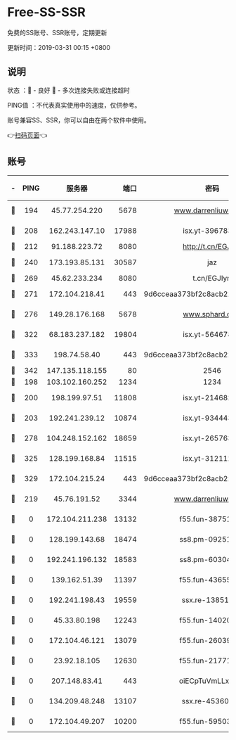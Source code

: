 # Free-SS-SSR

免费的SS账号、SSR账号，定期更新

更新时间：2019-03-31 00:15 +0800

## 说明

状态     ：🙂 - 良好 🙁 - 多次连接失败或连接超时

PING值   ：不代表真实使用中的速度，仅供参考。

账号兼容SS、SSR，你可以自由在两个软件中使用。

👉[扫码页面](https://liesauer.github.io/Free-SS-SSR/)👈

## 账号

|-|PING|服务器|端口|密码|加密方式|区域|
|:----:|:----:|:-----:|-----:|:----:|:----:|:----:|
|🙂|194|45.77.254.220|5678|www.darrenliuwei.com|aes-256-cfb|SG|
|🙂|208|162.243.147.10|17988|isx.yt-39678389|aes-256-cfb|US|
|🙂|212|91.188.223.72|8080|http://t.cn/EGJIyrl|rc4-md5|RU|
|🙂|240|173.193.85.131|30587|jaz|aes-256-cfb|US|
|🙂|269|45.62.233.234|8080|t.cn/EGJIyrl|rc4-md5|CA|
|🙂|271|172.104.218.41|443|9d6cceaa373bf2c8acb22e60b6a58be6|aes-256-cfb|US|
|🙂|276|149.28.176.168|5678|www.sphard.com|aes-256-cfb|AU|
|🙂|322|68.183.237.182|19804|isx.yt-56467810|aes-256-cfb|SG|
|🙂|333|198.74.58.40|443|9d6cceaa373bf2c8acb22e60b6a58be6|aes-256-cfb|US|
|🙂|342|147.135.118.155|80|2546|chacha20|US|
|🙂|198|103.102.160.252|1234|1234|rc4-md5|JP|
|🙂|200|198.199.97.51|11808|isx.yt-21468252|aes-256-cfb|US|
|🙂|203|192.241.239.12|10874|isx.yt-93444361|aes-256-cfb|US|
|🙂|278|104.248.152.162|18659|isx.yt-26576357|aes-256-cfb|SG|
|🙂|325|128.199.168.84|11515|isx.yt-31211205|aes-256-cfb|SG|
|🙂|329|172.104.215.24|443|9d6cceaa373bf2c8acb22e60b6a58be6|aes-256-cfb|US|
|🙁|219|45.76.191.52|3344|www.darrenliuwei.com|aes-256-cfb|JP|
|🙁|0|172.104.211.238|13132|f55.fun-38751809|aes-256-cfb|US|
|🙁|0|128.199.143.68|18474|ss8.pm-09251863|aes-256-cfb|SG|
|🙁|0|192.241.196.132|18583|ss8.pm-60304703|aes-256-cfb|US|
|🙁|0|139.162.51.39|11397|f55.fun-43655311|aes-256-cfb|SG|
|🙁|0|192.241.198.43|19559|ssx.re-13851105|aes-256-cfb|US|
|🙁|0|45.33.80.198|12243|f55.fun-14020939|aes-256-cfb|US|
|🙁|0|172.104.46.121|13079|f55.fun-26039696|aes-256-cfb|SG|
|🙁|0|23.92.18.105|12630|f55.fun-21771517|aes-256-cfb|US|
|🙁|0|207.148.83.41|443|oiECpTuVmLLxk4Ts|aes-256-cfb|AU|
|🙁|0|134.209.48.248|13107|ssx.re-45360921|aes-256-cfb|US|
|🙁|0|172.104.49.207|10200|f55.fun-59503435|aes-256-cfb|SG|

